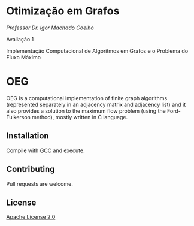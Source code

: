 # Otimização em Grafos
*Professor Dr. Igor Machado Coelho*

Avaliação 1

Implementação Computacional de Algoritmos em Grafos e o Problema do Fluxo Máximo

# OEG

OEG is a computational implementation of finite graph algorithms (represented separately in an adjacency matrix and adjacency list) and it also provides a solution to the maximum flow problem (using the Ford-Fulkerson method), mostly written in C language.

## Installation

Compile with [GCC](https://gcc.gnu.org/) and execute.

## Contributing
Pull requests are welcome.

## License
[Apache License 2.0](https://opensource.org/licenses/Apache-2.0)
